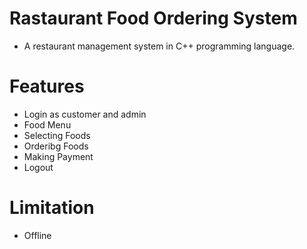 # Rastaurant Food Ordering System
- A restaurant management system in C++ programming language.

# Features
- Login as customer and admin
- Food Menu
- Selecting Foods
- Orderibg Foods
- Making Payment
- Logout

# Limitation
- Offline
